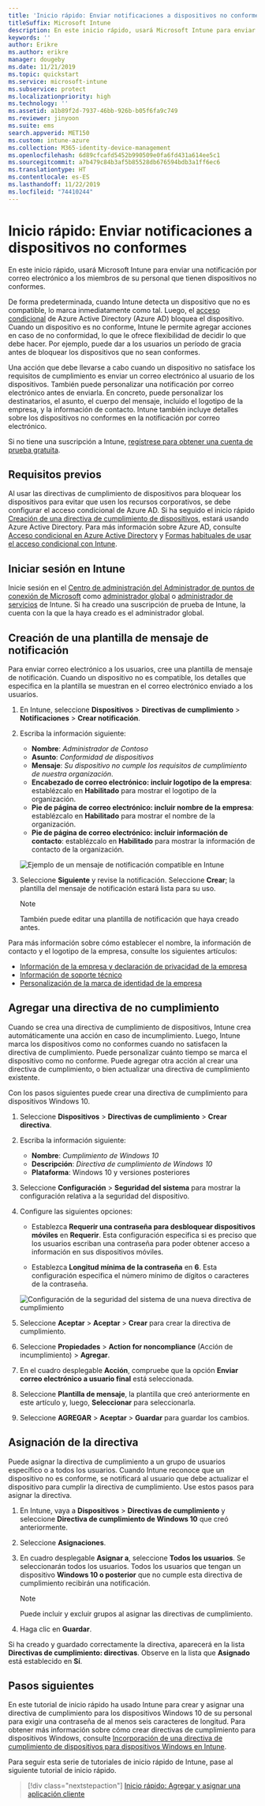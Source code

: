 ```yaml
---
title: 'Inicio rápido: Enviar notificaciones a dispositivos no conformes'
titleSuffix: Microsoft Intune
description: En este inicio rápido, usará Microsoft Intune para enviar notificaciones por correo electrónico a dispositivos no conformes.
keywords: ''
author: Erikre
ms.author: erikre
manager: dougeby
ms.date: 11/21/2019
ms.topic: quickstart
ms.service: microsoft-intune
ms.subservice: protect
ms.localizationpriority: high
ms.technology: ''
ms.assetid: a1b89f2d-7937-46bb-926b-b05f6fa9c749
ms.reviewer: jinyoon
ms.suite: ems
search.appverid: MET150
ms.custom: intune-azure
ms.collection: M365-identity-device-management
ms.openlocfilehash: 6d89cfcafd5452b990509e0fa6fd431a614ee5c1
ms.sourcegitcommit: a7b479c84b3af5b85528db676594bdb3a1ff6ec6
ms.translationtype: HT
ms.contentlocale: es-ES
ms.lasthandoff: 11/22/2019
ms.locfileid: "74410244"
---
```

# <a name="quickstart-send-notifications-to-noncompliant-devices"></a>Inicio rápido: Enviar notificaciones a dispositivos no conformes

En este inicio rápido, usará Microsoft Intune para enviar una notificación por correo electrónico a los miembros de su personal que tienen dispositivos no conformes.

De forma predeterminada, cuando Intune detecta un dispositivo que no es compatible, lo marca inmediatamente como tal. Luego, el [acceso condicional](https://docs.microsoft.com/azure/active-directory/active-directory-conditional-access-azure-portal) de Azure Active Directory (Azure AD) bloquea el dispositivo. Cuando un dispositivo es no conforme, Intune le permite agregar acciones en caso de no conformidad, lo que le ofrece flexibilidad de decidir lo que debe hacer. Por ejemplo, puede dar a los usuarios un período de gracia antes de bloquear los dispositivos que no sean conformes.

Una acción que debe llevarse a cabo cuando un dispositivo no satisface los requisitos de cumplimiento es enviar un correo electrónico al usuario de los dispositivos. También puede personalizar una notificación por correo electrónico antes de enviarla. En concreto, puede personalizar los destinatarios, el asunto, el cuerpo del mensaje, incluido el logotipo de la empresa, y la información de contacto. Intune también incluye detalles sobre los dispositivos no conformes en la notificación por correo electrónico.

Si no tiene una suscripción a Intune, [regístrese para obtener una cuenta de prueba gratuita](../fundamentals/free-trial-sign-up.md).

## <a name="prerequisites"></a>Requisitos previos

Al usar las directivas de cumplimiento de dispositivos para bloquear los dispositivos para evitar que usen los recursos corporativos, se debe configurar el acceso condicional de Azure AD. Si ha seguido el inicio rápido [Creación de una directiva de cumplimiento de dispositivos](quickstart-set-password-length-android.md), estará usando Azure Active Directory. Para más información sobre Azure AD, consulte [Acceso condicional en Azure Active Directory](https://docs.microsoft.com/azure/active-directory/active-directory-conditional-access-azure-portal) y [Formas habituales de usar el acceso condicional con Intune](../protect/conditional-access-intune-common-ways-use.md).

## <a name="sign-in-to-intune"></a>Iniciar sesión en Intune

Inicie sesión en el [Centro de administración del Administrador de puntos de conexión de Microsoft](https://go.microsoft.com/fwlink/?linkid=2109431) como [administrador global](../fundamentals/users-add.md#types-of-administrators) o [administrador de servicios](../fundamentals/users-add.md#types-of-administrators) de Intune. Si ha creado una suscripción de prueba de Intune, la cuenta con la que la haya creado es el administrador global.

## <a name="create-a-notification-message-template"></a>Creación de una plantilla de mensaje de notificación

Para enviar correo electrónico a los usuarios, cree una plantilla de mensaje de notificación. Cuando un dispositivo no es compatible, los detalles que especifica en la plantilla se muestran en el correo electrónico enviado a los usuarios.

1. En Intune, seleccione **Dispositivos** > **Directivas de cumplimiento** > **Notificaciones** > **Crear notificación**.
2. Escriba la información siguiente:

   - **Nombre**: *Administrador de Contoso*
   - **Asunto**: *Conformidad de dispositivos*
   - **Mensaje**: *Su dispositivo no cumple los requisitos de cumplimiento de nuestra organización*.
   - **Encabezado de correo electrónico: incluir logotipo de la empresa**: establézcalo en **Habilitado** para mostrar el logotipo de la organización.
   - **Pie de página de correo electrónico: incluir nombre de la empresa**: establézcalo en **Habilitado** para mostrar el nombre de la organización.
   - **Pie de página de correo electrónico: incluir información de contacto**: establézcalo en **Habilitado** para mostrar la información de contacto de la organización.

   ![Ejemplo de un mensaje de notificación compatible en Intune](./media/quickstart-send-notification/quickstart-send-notification-01.png)

3. Seleccione **Siguiente** y revise la notificación. Seleccione **Crear**; la plantilla del mensaje de notificación estará lista para su uso.

   > [!NOTE]
   > También puede editar una plantilla de notificación que haya creado antes.

Para más información sobre cómo establecer el nombre, la información de contacto y el logotipo de la empresa, consulte los siguientes artículos:

- [Información de la empresa y declaración de privacidad de la empresa](../apps/company-portal-app.md#company-information-and-privacy-statement)
- [Información de soporte técnico](../apps/company-portal-app.md#support-information)
- [Personalización de la marca de identidad de la empresa](../apps/company-portal-app.md#company-identity-branding-customization)

## <a name="add-a-noncompliance-policy"></a>Agregar una directiva de no cumplimiento

Cuando se crea una directiva de cumplimiento de dispositivos, Intune crea automáticamente una acción en caso de incumplimiento. Luego, Intune marca los dispositivos como no conformes cuando no satisfacen la directiva de cumplimiento. Puede personalizar cuánto tiempo se marca el dispositivo como no conforme. Puede agregar otra acción al crear una directiva de cumplimiento, o bien actualizar una directiva de cumplimiento existente.

Con los pasos siguientes puede crear una directiva de cumplimiento para dispositivos Windows 10.

1. Seleccione **Dispositivos** > **Directivas de cumplimiento** > **Crear directiva**.

2. Escriba la información siguiente:

   - **Nombre**: *Cumplimiento de Windows 10*
   - **Descripción**: *Directiva de cumplimiento de Windows 10*
   - **Plataforma**: Windows 10 y versiones posteriores

3. Seleccione **Configuración** > **Seguridad del sistema** para mostrar la configuración relativa a la seguridad del dispositivo.

4. Configure las siguientes opciones:

   - Establezca **Requerir una contraseña para desbloquear dispositivos móviles** en **Requerir**. Esta configuración especifica si es preciso que los usuarios escriban una contraseña para poder obtener acceso a información en sus dispositivos móviles.

   - Establezca **Longitud mínima de la contraseña** en **6**. Esta configuración especifica el número mínimo de dígitos o caracteres de la contraseña.

   ![Configuración de la seguridad del sistema de una nueva directiva de cumplimiento](./media/quickstart-send-notification/system-security-settings-01.png)

5. Seleccione **Aceptar** > **Aceptar** > **Crear** para crear la directiva de cumplimiento.

6. Seleccione **Propiedades** > **Action for noncompliance** (Acción de incumplimiento)  > **Agregar**.

7. En el cuadro desplegable **Acción**, compruebe que la opción **Enviar correo electrónico a usuario final** está seleccionada.

8. Seleccione **Plantilla de mensaje**, la plantilla que creó anteriormente en este artículo y, luego, **Seleccionar** para seleccionarla.

9. Seleccione **AGREGAR** > **Aceptar** > **Guardar** para guardar los cambios.

## <a name="assign-the-policy"></a>Asignación de la directiva

Puede asignar la directiva de cumplimiento a un grupo de usuarios específico o a todos los usuarios. Cuando Intune reconoce que un dispositivo no es conforme, se notificará al usuario que debe actualizar el dispositivo para cumplir la directiva de cumplimiento. Use estos pasos para asignar la directiva.

1. En Intune, vaya a **Dispositivos** > **Directivas de cumplimiento** y seleccione **Directiva de cumplimiento de Windows 10** que creó anteriormente.

2. Seleccione **Asignaciones**.

3. En cuadro desplegable **Asignar a**, seleccione **Todos los usuarios**. Se seleccionarán todos los usuarios. Todos los usuarios que tengan un dispositivo **Windows 10 o posterior** que no cumple esta directiva de cumplimiento recibirán una notificación.

    > [!NOTE]
    > Puede incluir y excluir grupos al asignar las directivas de cumplimiento.

4. Haga clic en **Guardar**.

Si ha creado y guardado correctamente la directiva, aparecerá en la lista **Directivas de cumplimiento: directivas**. Observe en la lista que **Asignado** está establecido en **Sí**.

## <a name="next-steps"></a>Pasos siguientes

En este tutorial de inicio rápido ha usado Intune para crear y asignar una directiva de cumplimiento para los dispositivos Windows 10 de su personal para exigir una contraseña de al menos seis caracteres de longitud. Para obtener más información sobre cómo crear directivas de cumplimiento para dispositivos Windows, consulte [Incorporación de una directiva de cumplimiento de dispositivos para dispositivos Windows en Intune](compliance-policy-create-windows.md).

Para seguir esta serie de tutoriales de inicio rápido de Intune, pase al siguiente tutorial de inicio rápido.

> [!div class="nextstepaction"]
> [Inicio rápido: Agregar y asignar una aplicación cliente](../apps/quickstart-add-assign-app.md)
